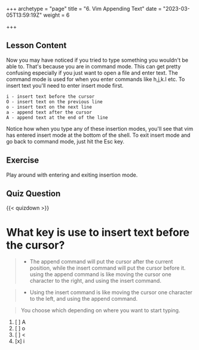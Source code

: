 +++
archetype = "page"
title = "6. Vim Appending Text"
date = "2023-03-05T13:59:19Z"
weight = 6

+++


## Lesson Content

Now you may have noticed if you tried to type something you wouldn't be able to. That's because you are in command mode. This can get pretty confusing especially if you just want to open a file and enter text. The command mode is used for when you enter commands like h,j,k.l etc. To insert text you'll need to enter insert mode first.
```
i - insert text before the cursor
O - insert text on the previous line
o - insert text on the next line
a - append text after the cursor
A - append text at the end of the line
```
Notice how when you type any of these insertion modes, you'll see that vim has entered insert mode at the bottom of the shell. To exit insert mode and go back to command mode, just hit the Esc key.

## Exercise
Play around with entering and exiting insertion mode.

## Quiz Question

{{< quizdown >}}

# What key is use to insert text before the cursor? 

> - The append command will put the cursor after the current position, while the insert command will put the cursor before it. using the append command is like moving the cursor one character to the right, and using the insert command.

> - Using the insert command is like moving the cursor one character to the left, and using the append command.

> You choose which depending on where you want to start typing.


1. [ ] A
2. [ ] o
3. [ ] \<
4. [x] i